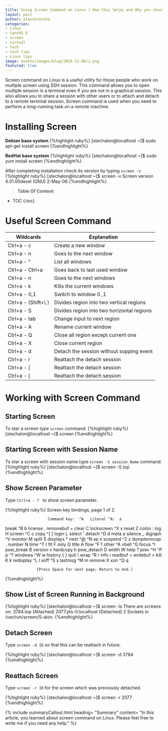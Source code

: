 ```yaml
---
title: Using Screen Command on Linux | How this helps and Why you should use it?
layout: post
author: alonshrestha
categories:
- Linux
- CentOS 8
- screen
- virtual
- tech
- tech tips
- Linux tips
image: assets/images/blog/2019-12-08/1.png
featured: true
---
```


Screen command on Linux is a useful utility for those people who work on multiple screen using SSH session. This command allows you to open multiple session in a terminal even if you are not in a graphical session. This also allows you to share a session with other users or to attach and detach to a remote terminal session. Screen command is used when you need to perform a long-running task on a remote machine.
# Installing Screen
**Debian base system**
{%highlight ruby%}
[stechalon@localhost ~]$ sudo apt-get install screen
{%endhighlight%}

**RedHat base system**
{%highlight ruby%}
[stechalon@localhost ~]$ sudo yum install screen
{%endhighlight%}

After completing installation check its version by typing `screen -v`
{%highlight ruby%}
[stechalon@localhost ~]$  screen -v
Screen version 4.01.00devel (GNU) 2-May-06
{%endhighlight%}

> **Table Of Content**

* TOC
{:toc}
# Useful Screen Command

|Wildcards  | Explanation  |
|---|---|
| Ctrl+a - c |  Create a new window |
| Ctrl+a - n |  Goes to the next window |
| Ctrl+a - " | List all windows |
| Ctrl+a - Ctrl+a |  Goes back to last used window |
| Ctrl+a - n |  Goes to the next windows |
| Ctrl+a - k | Kills the current windows |
| Ctrl+a - 0,1| Switch to window 0 ,1|
| Ctrl+a - (Shift+\ ) |  Divides region into  two vertical regions |
| Ctrl+a - S | Divides region into  two horizontal regions |
| Ctrl+a - tab | Change input to next region |
| Ctrl+a - A | Rename current window |
| Ctrl+a - Q | Close all region except current one |
| Ctrl+a - X | Close current region |
| Ctrl+a - d | Detach the session without sopping  event |
| Ctrl+a - r | Reattach the detach session |
| Ctrl+a - ] | Reattach the detach session |
| Ctrl+a - [ | Reattach the detach session |

# Working with Screen Command
## Starting Screen
To star a screen type `screen` command.
{%highlight ruby%}
[stechalon@localhost ~]$ screen
{%endhighlight%}

## Starting Screen with Session Name
To star a screen with session name type `screen -S session_Name` command.
{%highlight ruby%}
[stechalon@localhost ~]$ screen -S top
{%endhighlight%}

## Show Screen Parameter

Type `Ctrl+a - ? ` to show screen parameter.

{%highlight ruby%}
                       Screen key bindings, page 1 of 2.

                       Command key:  ^A   Literal ^A:  a

  break       ^B b         license     ,            removebuf   =
  clear       C            lockscreen  ^X x         reset       Z
  colon       :            log         H            screen      ^C c
  copy        ^[ [         login       L            select      '
  detach      ^D d         meta        a            silence     _
  digraph     ^V           monitor     M            split       S
  displays    *            next        ^@ ^N sp n   suspend     ^Z z
  dumptermcap .            number      N            time        ^T t
  fit         F            only        Q            title       A
  flow        ^F f         other       ^A           vbell       ^G
  focus       ^I           pow_break   B            version     v
  hardcopy    h            pow_detach  D            width       W
  help        ?            prev        ^H ^P p ^?   windows     ^W w
  history     { }          quit        \            wrap        ^R r
  info        i            readbuf     <            writebuf    >
  kill        K k          redisplay   ^L l         xoff        ^S s
  lastmsg     ^M m         remove      X            xon         ^Q q

                  [Press Space for next page; Return to end.]

{%endhighlight%}

## Show List of Screen Running in Background
{%highlight ruby%}
[stechalon@localhost ~]$ screen -ls
There are screens on:
        3784.top        (Attached)
        2077.pts-0.localhost    (Detached)
2 Sockets in /var/run/screen/S-alon.
{%endhighlight%}

## Detach Screen 
Type `screen -d ID` so that this can be reattach in future.

{%highlight ruby%}
[stechalon@localhost ~]$ screen -d 3784
{%endhighlight%}

## Reattach Screen 
Type `screen -r ID` for the screen which was previously detached.

{%highlight ruby%}
[stechalon@localhost ~]$ screen -r 2077
{%endhighlight%}

{% include summaryCallout.html heading= "Summary" content= "In this article, you learned about screen command on Linux. Please feel free to write me if you need any help." %}